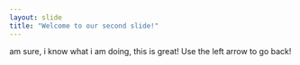 ```yaml
---
layout: slide
title: "Welcome to our second slide!"
---
```

am sure, i know what i am doing, this is great!
Use the left arrow to go back!
